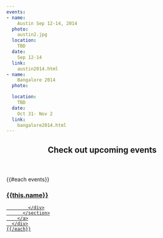 ```yaml
---
events:
- name:
    Austin Sep 12-14, 2014
  photo:
    austin2.jpg
  location:
    TBD
  date:
    Sep 12-14 
  link:
    austin2014.html
- name:
    Bangalore 2014
  photo:

  location:
    TBD
  date:
    Oct 31- Nov 2 
  link:
    bangalore2014.html
---
```



<section class="wrapper style3 container special-alt">
  <header class="major">
    <h2>Check out <strong>upcoming events</strong></h2>
  </header>
  <div class="row">
    {{#each events}}
      <div class="6u">
        <a href="{{this.link}}">
          <section class="event-image" style="background-image: url({{../assets}}/images/events/{{this.photo}});">
            <div class="image-overlay">
              <h3>{{this.name}}</h3>

            </div>
          </section>
        </a>
      </div>
    {{/each}}
  </div>
<!--
       <footer class="major">
        <ul class="buttons">
          <li><a href="#" class="button">See More</a></li>
        </ul>
      </footer>
      -->
</section>
